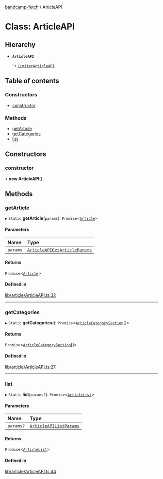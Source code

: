 [bandcamp-fetch](../README.md) / ArticleAPI

# Class: ArticleAPI

## Hierarchy

- **`ArticleAPI`**

  ↳ [`LimiterArticleAPI`](LimiterArticleAPI.md)

## Table of contents

### Constructors

- [constructor](ArticleAPI.md#constructor)

### Methods

- [getArticle](ArticleAPI.md#getarticle)
- [getCategories](ArticleAPI.md#getcategories)
- [list](ArticleAPI.md#list)

## Constructors

### constructor

• **new ArticleAPI**()

## Methods

### getArticle

▸ `Static` **getArticle**(`params`): `Promise`<[`Article`](../interfaces/Article.md)\>

#### Parameters

| Name | Type |
| :------ | :------ |
| `params` | [`ArticleAPIGetArticleParams`](../interfaces/ArticleAPIGetArticleParams.md) |

#### Returns

`Promise`<[`Article`](../interfaces/Article.md)\>

#### Defined in

[lib/article/ArticleAPI.ts:32](https://github.com/patrickkfkan/bandcamp-fetch/blob/eace49c/src/lib/article/ArticleAPI.ts#L32)

___

### getCategories

▸ `Static` **getCategories**(): `Promise`<[`ArticleCategorySection`](../interfaces/ArticleCategorySection.md)[]\>

#### Returns

`Promise`<[`ArticleCategorySection`](../interfaces/ArticleCategorySection.md)[]\>

#### Defined in

[lib/article/ArticleAPI.ts:27](https://github.com/patrickkfkan/bandcamp-fetch/blob/eace49c/src/lib/article/ArticleAPI.ts#L27)

___

### list

▸ `Static` **list**(`params?`): `Promise`<[`ArticleList`](../interfaces/ArticleList.md)\>

#### Parameters

| Name | Type |
| :------ | :------ |
| `params?` | [`ArticleAPIListParams`](../interfaces/ArticleAPIListParams.md) |

#### Returns

`Promise`<[`ArticleList`](../interfaces/ArticleList.md)\>

#### Defined in

[lib/article/ArticleAPI.ts:44](https://github.com/patrickkfkan/bandcamp-fetch/blob/eace49c/src/lib/article/ArticleAPI.ts#L44)
